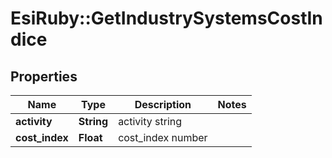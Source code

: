# EsiRuby::GetIndustrySystemsCostIndice

## Properties
Name | Type | Description | Notes
------------ | ------------- | ------------- | -------------
**activity** | **String** | activity string | 
**cost_index** | **Float** | cost_index number | 


